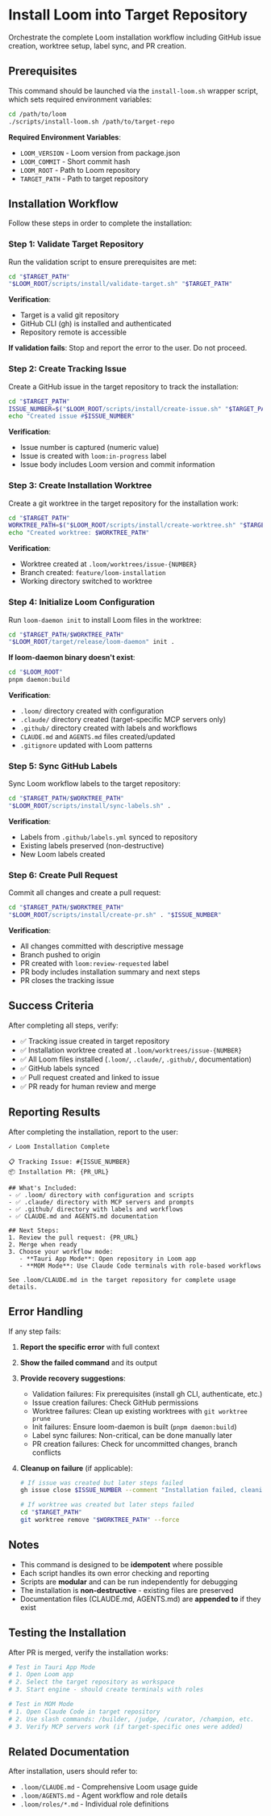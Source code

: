 # Install Loom into Target Repository

Orchestrate the complete Loom installation workflow including GitHub issue creation, worktree setup, label sync, and PR creation.

## Prerequisites

This command should be launched via the `install-loom.sh` wrapper script, which sets required environment variables:

```bash
cd /path/to/loom
./scripts/install-loom.sh /path/to/target-repo
```

**Required Environment Variables**:
- `LOOM_VERSION` - Loom version from package.json
- `LOOM_COMMIT` - Short commit hash
- `LOOM_ROOT` - Path to Loom repository
- `TARGET_PATH` - Path to target repository

## Installation Workflow

Follow these steps in order to complete the installation:

### Step 1: Validate Target Repository

Run the validation script to ensure prerequisites are met:

```bash
cd "$TARGET_PATH"
"$LOOM_ROOT/scripts/install/validate-target.sh" "$TARGET_PATH"
```

**Verification**:
- Target is a valid git repository
- GitHub CLI (gh) is installed and authenticated
- Repository remote is accessible

**If validation fails**: Stop and report the error to the user. Do not proceed.

### Step 2: Create Tracking Issue

Create a GitHub issue in the target repository to track the installation:

```bash
cd "$TARGET_PATH"
ISSUE_NUMBER=$("$LOOM_ROOT/scripts/install/create-issue.sh" "$TARGET_PATH")
echo "Created issue #$ISSUE_NUMBER"
```

**Verification**:
- Issue number is captured (numeric value)
- Issue is created with `loom:in-progress` label
- Issue body includes Loom version and commit information

### Step 3: Create Installation Worktree

Create a git worktree in the target repository for the installation work:

```bash
cd "$TARGET_PATH"
WORKTREE_PATH=$("$LOOM_ROOT/scripts/install/create-worktree.sh" "$TARGET_PATH" "$ISSUE_NUMBER")
echo "Created worktree: $WORKTREE_PATH"
```

**Verification**:
- Worktree created at `.loom/worktrees/issue-{NUMBER}`
- Branch created: `feature/loom-installation`
- Working directory switched to worktree

### Step 4: Initialize Loom Configuration

Run `loom-daemon init` to install Loom files in the worktree:

```bash
cd "$TARGET_PATH/$WORKTREE_PATH"
"$LOOM_ROOT/target/release/loom-daemon" init .
```

**If loom-daemon binary doesn't exist**:
```bash
cd "$LOOM_ROOT"
pnpm daemon:build
```

**Verification**:
- `.loom/` directory created with configuration
- `.claude/` directory created (target-specific MCP servers only)
- `.github/` directory created with labels and workflows
- `CLAUDE.md` and `AGENTS.md` files created/updated
- `.gitignore` updated with Loom patterns

### Step 5: Sync GitHub Labels

Sync Loom workflow labels to the target repository:

```bash
cd "$TARGET_PATH/$WORKTREE_PATH"
"$LOOM_ROOT/scripts/install/sync-labels.sh" .
```

**Verification**:
- Labels from `.github/labels.yml` synced to repository
- Existing labels preserved (non-destructive)
- New Loom labels created

### Step 6: Create Pull Request

Commit all changes and create a pull request:

```bash
cd "$TARGET_PATH/$WORKTREE_PATH"
"$LOOM_ROOT/scripts/install/create-pr.sh" . "$ISSUE_NUMBER"
```

**Verification**:
- All changes committed with descriptive message
- Branch pushed to origin
- PR created with `loom:review-requested` label
- PR body includes installation summary and next steps
- PR closes the tracking issue

## Success Criteria

After completing all steps, verify:

- ✅ Tracking issue created in target repository
- ✅ Installation worktree created at `.loom/worktrees/issue-{NUMBER}`
- ✅ All Loom files installed (`.loom/`, `.claude/`, `.github/`, documentation)
- ✅ GitHub labels synced
- ✅ Pull request created and linked to issue
- ✅ PR ready for human review and merge

## Reporting Results

After completing the installation, report to the user:

```
✓ Loom Installation Complete

📋 Tracking Issue: #{ISSUE_NUMBER}
📦 Installation PR: {PR_URL}

## What's Included:
- ✅ .loom/ directory with configuration and scripts
- ✅ .claude/ directory with MCP servers and prompts
- ✅ .github/ directory with labels and workflows
- ✅ CLAUDE.md and AGENTS.md documentation

## Next Steps:
1. Review the pull request: {PR_URL}
2. Merge when ready
3. Choose your workflow mode:
   - **Tauri App Mode**: Open repository in Loom app
   - **MOM Mode**: Use Claude Code terminals with role-based workflows

See .loom/CLAUDE.md in the target repository for complete usage details.
```

## Error Handling

If any step fails:

1. **Report the specific error** with full context
2. **Show the failed command** and its output
3. **Provide recovery suggestions**:
   - Validation failures: Fix prerequisites (install gh CLI, authenticate, etc.)
   - Issue creation failures: Check GitHub permissions
   - Worktree failures: Clean up existing worktrees with `git worktree prune`
   - Init failures: Ensure loom-daemon is built (`pnpm daemon:build`)
   - Label sync failures: Non-critical, can be done manually later
   - PR creation failures: Check for uncommitted changes, branch conflicts

4. **Cleanup on failure** (if applicable):
   ```bash
   # If issue was created but later steps failed
   gh issue close $ISSUE_NUMBER --comment "Installation failed, cleaning up"

   # If worktree was created but later steps failed
   cd "$TARGET_PATH"
   git worktree remove "$WORKTREE_PATH" --force
   ```

## Notes

- This command is designed to be **idempotent** where possible
- Each script handles its own error checking and reporting
- Scripts are **modular** and can be run independently for debugging
- The installation is **non-destructive** - existing files are preserved
- Documentation files (CLAUDE.md, AGENTS.md) are **appended to** if they exist

## Testing the Installation

After PR is merged, verify the installation works:

```bash
# Test in Tauri App Mode
# 1. Open Loom app
# 2. Select the target repository as workspace
# 3. Start engine - should create terminals with roles

# Test in MOM Mode
# 1. Open Claude Code in target repository
# 2. Use slash commands: /builder, /judge, /curator, /champion, etc.
# 3. Verify MCP servers work (if target-specific ones were added)
```

## Related Documentation

After installation, users should refer to:
- `.loom/CLAUDE.md` - Comprehensive Loom usage guide
- `.loom/AGENTS.md` - Agent workflow and role details
- `.loom/roles/*.md` - Individual role definitions

